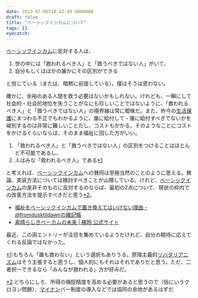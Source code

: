 ```yaml
---
date: 2012-07-06T18:42:49.0000000
draft: false
title: "ベーシックインカムについて"
tags: []
eyecatch: 
---
```

<p><a class="keyword" href="http://d.hatena.ne.jp/keyword/%A5%D9%A1%BC%A5%B7%A5%C3%A5%AF%A5%A4%A5%F3%A5%AB%A5%E0">ベーシックインカム</a>に反対する人は、</p>

<ol>
<li>世の中には「救われるべき人」と「救うべきではない人」がいて、</li>
<li>自分もしくはほかの誰かにその区別ができる</li>
</ol><p>と信じている（または、暗黙に前提している）。僕はそうは思わない。</p><p>確かに、余裕のある人間を救う必要はないかもしれない。けれども、一瞬にして社会的・社会的地位を失うことがなにも珍しいことではないように、「救われるべき人」と「救うべきではない人」の境界線は常に曖昧だ。また、昨今の<a class="keyword" href="http://d.hatena.ne.jp/keyword/%C0%B8%B3%E8%CA%DD%B8%EE">生活保護</a>にまつわる不正でもわかるように、誰に給付して・誰に給付すべきでないかを峻別するのは非常に難しいことだし、コストもかかる。そのようなことにコストをかけるぐらいならば、そのまま福祉に回した方がいい。</p>

<ol>
<li>「救われるべき人」と「救うべきではない人」の区別をつけることはほとんど不可能であるし、</li>
<li>人はみな「救われるべき人」である<a href="#f1" name="fn1" title="もちろん「誰も救わない」という選択もありうる。原理主義的リバタリアニズムはそう主張すると思うし、個人的にもそれはそれでありだと思う。ただ、二者択一できるなら「みんなが救われる」方が好みだ。">*1</a></li>
</ol><p>と考えれば、<a class="keyword" href="http://d.hatena.ne.jp/keyword/%A5%D9%A1%BC%A5%B7%A5%C3%A5%AF%A5%A4%A5%F3%A5%AB%A5%E0">ベーシックインカム</a>への賛同は至極当然のことのように思える。無論、実装方法については検討すべきことが山積している。けれど、<a class="keyword" href="http://d.hatena.ne.jp/keyword/%A5%D9%A1%BC%A5%B7%A5%C3%A5%AF%A5%A4%A5%F3%A5%AB%A5%E0">ベーシックインカム</a>の是非そのものに反対するのならば、最初の2点について、現状の枠内での改善方法を提示すべきだと思う<a href="#f2" name="fn2" title="どちらにしろ、所得の捕捉精度を高める必要があると思うので（俗にいうクロヨン問題）、マイナンバー制度の導入などでは協同の余地があるはずだ">*2</a>。</p>

<ul>
<li><a href="http://ulog.cc/a/fromdusktildawn/18375">&#x798F;&#x7949;&#x3092;&#x30D9;&#x30FC;&#x30B7;&#x30C3;&#x30AF;&#x30A4;&#x30F3;&#x30AB;&#x30E0;&#x3067;&#x7F6E;&#x304D;&#x63DB;&#x3048;&#x3066;&#x306F;&#x3044;&#x3051;&#x306A;&#x3044;&#x7406;&#x7531; - @fromdusktildawn&#x306E;&#x96D1;&#x8A18;&#x5E33;</a></li>
<li><a href="http://www.tachibana-akira.com/2012/07/4404">&#x7D20;&#x6674;&#x3089;&#x3057;&#x304D;&#x30D9;&#x30FC;&#x30AB;&#x30E0;&#x306E;&#x672A;&#x6765; | &#x6A58;&#x73B2; &#x516C;&#x5F0F;&#x30B5;&#x30A4;&#x30C8;</a></li>
</ul><p>最近、この両エントリーが注目を集めているようだけれど、自分の期待に応えてくれる反論ではなかった。</p>
<div class="footnote">
<p class="footnote"><a href="#fn1" name="f1" class="footnote-number">*1</a><span class="footnote-delimiter">:</span><span class="footnote-text">もちろん「誰も救わない」という選択もありうる。原理主義的<a class="keyword" href="http://d.hatena.ne.jp/keyword/%A5%EA%A5%D0%A5%BF%A5%EA%A5%A2%A5%CB%A5%BA%A5%E0">リバタリアニズム</a>はそう主張すると思うし、個人的にもそれはそれでありだと思う。ただ、二者択一できるなら「みんなが救われる」方が好みだ。</span></p>
<p class="footnote"><a href="#fn2" name="f2" class="footnote-number">*2</a><span class="footnote-delimiter">:</span><span class="footnote-text">どちらにしろ、所得の捕捉精度を高める必要があると思うので（俗にいうクロヨン問題）、<a class="keyword" href="http://d.hatena.ne.jp/keyword/%A5%DE%A5%A4%A5%CA%A5%F3">マイナン</a>バー制度の導入などでは協同の余地があるはずだ</span></p>
</div>